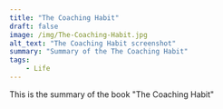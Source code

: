 ```yaml
---
title: "The Coaching Habit"
draft: false
image: /img/The-Coaching-Habit.jpg
alt_text: "The Coaching Habit screenshot"
summary: "Summary of the The Coaching Habit"
tags:
    - Life
---
```

This is the summary of the book "The Coaching Habit"
